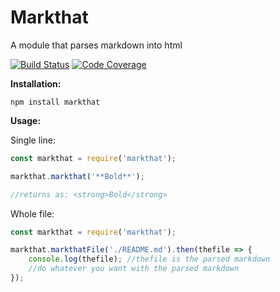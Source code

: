 # Markthat

A module that parses markdown into html

[![Build Status](https://travis-ci.org/talonbragg/markthat.svg?branch=master)](https://travis-ci.org/talonbragg/markthat)
<a href="https://codecov.io/gh/talonbragg/markthat"><img src="https://codecov.io/gh/talonbragg/markthat/branch/master/graph/badge.svg" alt="Code Coverage"></a>

**Installation:**

`npm install markthat`

**Usage:**

Single line:

```javascript
const markthat = require('markthat');

markthat.markthat('**Bold**');

//returns as: <strong>Bold</strong>
```

Whole file:

```javascript
const markthat = require('markthat');

markthat.markthatFile('./README.md').then(thefile => {
    console.log(thefile); //thefile is the parsed markdown
    //do whatever you want with the parsed markdown
});
```